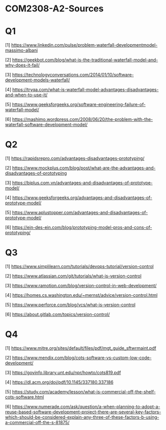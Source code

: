 # COM2308-A2-Sources

# Q1
[1] https://www.linkedin.com/pulse/problem-waterfall-developmentmodel-massimo-albani

[2] https://geekbot.com/blog/what-is-the-traditional-waterfall-model-and-why-does-it-fail/

[3] https://technologyconversations.com/2014/01/10/software-development-models-waterfall/

[4] https://tryqa.com/what-is-waterfall-model-advantages-disadvantages-and-when-to-use-it/

[5] https://www.geeksforgeeks.org/software-engineering-failure-of-waterfall-model/

[6] https://mashimo.wordpress.com/2008/06/20/the-problem-with-the-waterfall-software-development-model/

# Q2
[1] https://rapidsrepro.com/advantages-disadvantages-prototyping/

[2] https://www.mockplus.com/blog/post/what-are-the-advantages-and-disadvantages-of-prototyping

[3] https://biplus.com.vn/advantages-and-disadvantages-of-prototype-model/

[4] https://www.geeksforgeeks.org/advantages-and-disadvantages-of-prototype-model/

[5] https://www.aplustopper.com/advantages-and-disadvantages-of-prototype-model/

[6] https://ein-des-ein.com/blog/prototyping-model-pros-and-cons-of-prototyping/ 

# Q3
[1] https://www.simplilearn.com/tutorials/devops-tutorial/version-control

[2] https://www.atlassian.com/git/tutorials/what-is-version-control

[3] https://www.ramotion.com/blog/version-control-in-web-development/

[4] https://homes.cs.washington.edu/~mernst/advice/version-control.html

[5] https://www.perforce.com/blog/vcs/what-is-version-control

[6] https://about.gitlab.com/topics/version-control/

# Q4
[1] https://www.mitre.org/sites/default/files/pdf/mgt_guide_sftwrmaint.pdf

[2] https://www.mendix.com/blog/cots-software-vs-custom-low-code-development/

[3] https://govinfo.library.unt.edu/npr/howto/cots819.pdf

[4] https://dl.acm.org/doi/pdf/10.1145/337180.337186

[5] https://study.com/academy/lesson/what-is-commercial-off-the-shelf-cots-software.html

[6] https://www.numerade.com/ask/question/a-when-planning-to-adopt-a-reuse-based-software-development-project-there-are-several-key-factors-which-should-be-considered-explain-any-three-of-these-factors-b-using-a-commercial-off-the-s-81875/
